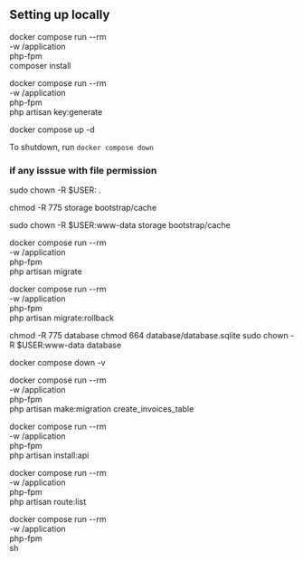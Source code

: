 
## Setting up locally

docker compose run --rm \
    -w /application \
    php-fpm \
    composer install

docker compose run --rm \
    -w /application \
    php-fpm \
    php artisan key:generate

docker compose up -d

To shutdown, run `docker compose down`


### if any isssue with file permission

sudo chown -R $USER: .

chmod -R 775 storage bootstrap/cache

sudo  chown -R $USER:www-data storage bootstrap/cache


docker compose run --rm \
    -w /application \
    php-fpm \
    php artisan migrate

docker compose run --rm \
    -w /application \
    php-fpm \
    php artisan migrate:rollback

chmod -R 775 database
chmod 664 database/database.sqlite
sudo chown -R $USER:www-data database


docker compose down -v

docker compose run --rm \
    -w /application \
    php-fpm \
    php artisan make:migration create_invoices_table

docker compose run --rm \
    -w /application \
    php-fpm \
    php artisan install:api

docker compose run --rm \
    -w /application \
    php-fpm \
    php artisan route:list


docker compose run --rm \
    -w /application \
    php-fpm \
    sh

